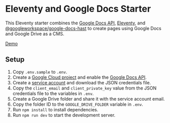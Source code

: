 # Eleventy and Google Docs Starter

This Eleventy starter combines the [Google Docs API](https://developers.google.com/docs/api), [Eleventy](https://11ty.dev), and [@googleworkspace/google-docs-hast](https://www.npmjs.com/package/@googleworkspace/google-docs-hast) to create pages using Google Docs and Google Drive as a CMS.

[Demo](https://jpoehnelt.github.io/eleventy-google-docs-starter)

## Setup

1. Copy `.env.sample` to `.env`.
2. Create a [Google Cloud project](https://console.cloud.google.com) and enable the [Google Docs API](https://developers.google.com/docs/api).
3. Create a [service account](https://console.cloud.google.com/iam-admin/serviceaccounts) and download the JSON credentials file.
4. Copy the `client_email` and `client_private_key` value from the JSON credentials file to the variables in `.env`.
5. Create a Google Drive folder and share it with the service account email.
6. Copy the folder ID to the `GOOGLE_DRIVE_FOLDER` variable in `.env`.
7. Run `npm install` to install dependencies.
8. Run `npm run dev` to start the development server.
